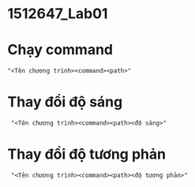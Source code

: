 # 1512647_Lab01

# Chạy command <br>
```
"<Tên chương trình><command><path>" 
```

# Thay đổi độ sáng <br>
```
 "<Tên chương trình><command><path><độ sáng>" 
 ```
 
# Thay đồi độ tương phản <br>
```
 "<Tên chương trình><command><path><độ tương phản>" 
 ```
